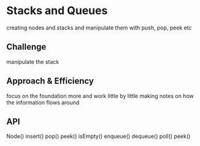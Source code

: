 # Stacks and Queues
creating nodes and stacks and manipulate them with push, pop, peek etc

## Challenge
manipulate the stack

## Approach & Efficiency
focus on the foundation more and work little by little making notes on how the information flows around

## API
Node()
insert()
pop()
peek()
isEmpty()
enqueue()
dequeue()
poll()
peek()

